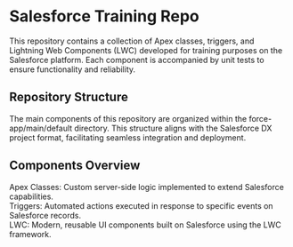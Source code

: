 <h1>Salesforce Training Repo</h1>
<p>This repository contains a collection of Apex classes, triggers, and Lightning Web Components (LWC) developed for training purposes on the Salesforce platform. Each component is accompanied by unit tests to ensure functionality and reliability.</p>

<h2>Repository Structure</h2>
<p>The main components of this repository are organized within the force-app/main/default directory. This structure aligns with the Salesforce DX project format, facilitating seamless integration and deployment.</p>

<h2>Components Overview</h2>
<p>Apex Classes: Custom server-side logic implemented to extend Salesforce capabilities.<br>
Triggers: Automated actions executed in response to specific events on Salesforce records.<br>
LWC: Modern, reusable UI components built on Salesforce using the LWC framework.</p>
